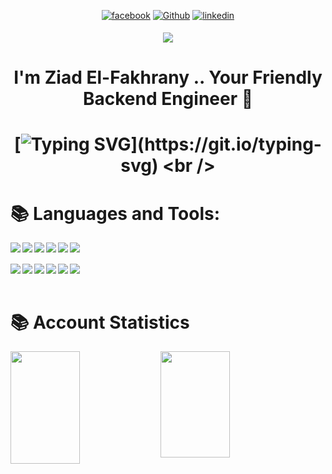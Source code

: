 <div align="center">
 <p>
   <a href="https://www.facebook.com/Fakhranyyy" target="_blank"><img alt="facebook" src="https://img.shields.io/badge/facebook-%231DA1F2?style=for-the-badge&logo=facebook&logoColor=white" /></a>
  <a href="https://github.com/fakhranyy" target="_blank"><img alt="Github" src="https://img.shields.io/badge/GitHub-%2312100E.svg?&style=for-the-badge&logo=Github&logoColor=white" /></a>

  <a href="https://linkedin.com/in/fakhranyy" target="_blank">
<img src=https://img.shields.io/badge/linkedin-%231E77B5.svg?&style=for-the-badge&logo=linkedin&logoColor=white alt=linkedin style="margin-bottom: 5px;" />
</a>  
</p>
</div>

<div align="center">
  <img src="https://komarev.com/ghpvc/?username=fakhranyy&style=for-the-badge"  />
</div>

<h1 align="center">I'm Ziad El-Fakhrany .. Your Friendly Backend Engineer 👻</h1>

<h1 align="center"> 
  
  [![Typing SVG](https://readme-typing-svg.demolab.com?font=Madimi+One&size=32&pause=1000&color=00E9F7&random=false&width=435&lines=Ziad+El-Fakhrany+Is+Here+...;Your+friendly+Backend+Engineer;Stay+Positive+-+Think+Different+;+Work+Hard+-+Keep+Coding!)](https://git.io/typing-svg)
  <br />
  
# 📚 Languages and Tools:

<div align="center">

<img align="left" src="https://img.shields.io/badge/javascript-%23323330.svg?style=for-the-badge&logo=javascript&logoColor=%23F7DF1E"/>

<img align="left" src="https://img.shields.io/badge/typescript-%23007ACC.svg?style=for-the-badge&logo=typescript&logoColor=white"/>

<img align="left" src="https://img.shields.io/badge/node.js-6DA55F?style=for-the-badge&logo=node.js&logoColor=white"/>

<img align="left" src="https://img.shields.io/badge/express.js-%23404d59.svg?style=for-the-badge&logo=express&logoColor=%2361DAFB"/>

<img align="left" src="https://img.shields.io/badge/nestjs-%23E0234E.svg?style=for-the-badge&logo=nestjs&logoColor=white"/>

<img align="left" src="https://img.shields.io/badge/-jest-%23C21325?style=for-the-badge&logo=jest&logoColor=white"/>
</div>
<br>
</br>

<div align="center">
<img align="left" src="https://img.shields.io/badge/MongoDB-%234ea94b.svg?style=for-the-badge&logo=mongodb&logoColor=white"/>

<img align="left" src="https://img.shields.io/badge/mysql-%23316192.svg?style=for-the-badge&logo=mysql&logoColor=white"/>

<img align="left" src="https://img.shields.io/badge/docker-%23316192.svg?style=for-the-badge&logo=docker&logoColor=white"/>

<img align="left" src="https://img.shields.io/badge/git-%23323330.svg?style=for-the-badge&logo=git&logoColor=white"/>

<img align="left" src="https://img.shields.io/badge/typeorm-%23316192.svg?style=for-the-badge&logo=typeorm&logoColor=white"/>

<img align="left" src="https://img.shields.io/badge/mongoose-%23C21325.svg?style=for-the-badge&mongoose=git&logoColor=white"/>
</div>

<br>
<br/>

# 📚 Account Statistics
<img align="left" width="47%" height="180" src="https://github-readme-stats.vercel.app/api?username=fakhranyy&show_icons=true&theme=gruvbox"/>
<img align="left" width="47%" height="170" src="https://github-readme-stats.vercel.app/api/top-langs/?username=fakhranyy&layout=compact"/>
</a>  
</p>
</div>
